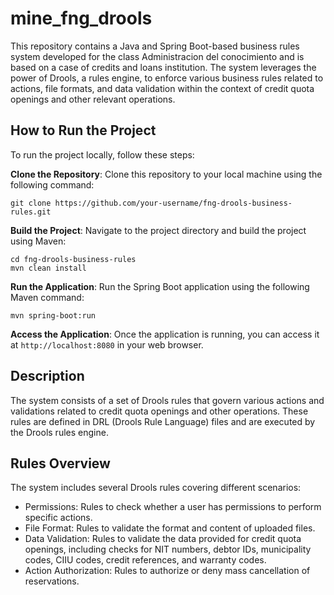 # mine_fng_drools

This repository contains a Java and Spring Boot-based business rules system developed for the class Administracion del conocimiento and is based on a case of credits and loans institution. The system leverages the power of Drools, a rules engine, to enforce various business rules related to actions, file formats, and data validation within the context of credit quota openings and other relevant operations.

## How to Run the Project
To run the project locally, follow these steps:

**Clone the Repository**: Clone this repository to your local machine using the following command:

```
git clone https://github.com/your-username/fng-drools-business-rules.git
```

**Build the Project**: Navigate to the project directory and build the project using Maven:
```
cd fng-drools-business-rules
mvn clean install
```

**Run the Application**: Run the Spring Boot application using the following Maven command:
```
mvn spring-boot:run
```

**Access the Application**: Once the application is running, you can access it at `http://localhost:8080` in your web browser.

## Description
The system consists of a set of Drools rules that govern various actions and validations related to credit quota openings and other operations. These rules are defined in DRL (Drools Rule Language) files and are executed by the Drools rules engine.

## Rules Overview
The system includes several Drools rules covering different scenarios:

- Permissions: Rules to check whether a user has permissions to perform specific actions.
- File Format: Rules to validate the format and content of uploaded files.
- Data Validation: Rules to validate the data provided for credit quota openings, including checks for NIT numbers, debtor IDs, municipality codes, CIIU codes, credit references, and warranty codes.
- Action Authorization: Rules to authorize or deny mass cancellation of reservations.

